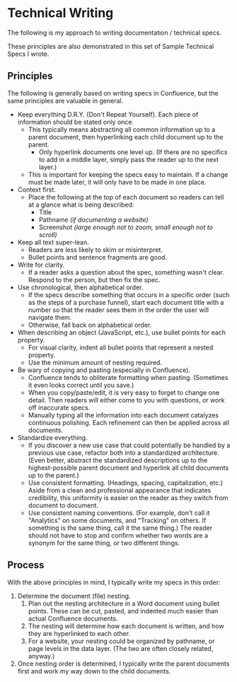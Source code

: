 # Technical Writing

The following is my approach to writing documentation / technical specs.

These principles are also demonstrated in this set of Sample Technical Specs I wrote.

## Principles

The following is generally based on writing specs in Confluence, but the same principles are valuable in general.

- Keep everything D.R.Y. (Don't Repeat Yourself). Each piece of information should be stated only once.
  - This typically means abstracting all common information up to a parent document, then hyperlinking each child document up to the parent.
    - Only hyperlink documents one level up. (If there are no specifics to add in a middle layer, simply pass the reader up to the next layer.)
  - This is important for keeping the specs easy to maintain. If a change must be made later, it will only have to be made in one place.
- Context first.
  - Place the following at the top of each document so readers can tell at a glance what is being described:
    - Title
    - Pathname *(if documenting a website)*
    - Screenshot *(large enough not to zoom, small enough not to scroll)*
- Keep all text super-lean.
  - Readers are less likely to skim or misinterpret.
  - Bullet points and sentence fragments are good.
- Write for clarity.
  - If a reader asks a question about the spec, something wasn't clear. Respond to the person, but then fix the spec.
- Use chronological, then alphabetical order.
  - If the specs describe something that occurs in a specific order (such as the steps of a purchase funnel), start each document title with a number so that the reader sees them in the order the user will navigate them.
  - Otherwise, fall back on alphabetical order.
- When describing an object (JavaScript, etc.), use bullet points for each property.
  - For visual clarity, indent all bullet points that represent a nested property.
  - Use the minimum amount of nesting required.
- Be wary of copying and pasting (especially in Confluence).
  - Confluence tends to obliterate formatting when pasting. (Sometimes it even looks correct until you save.)
  - When you copy/paste/edit, it is very easy to forget to change one detail. Then readers will either come to you with questions, or work off inaccurate specs.
  - Manually typing all the information into each document catalyzes continuous polishing. Each refinement can then be applied across all documents.
- Standardize everything.
  - If you discover a new use case that could potentially be handled by a previous use case, refactor both into a standardized architecture. (Even better, abstract the standardized descriptions up to the highest-possible parent document and hyperlink all child documents up to the parent.)
  - Use consistent formatting. (Headings, spacing, capitalization, etc.) Aside from a clean and professional appearance that indicates credibility, this uniformity is easier on the reader as they switch from document to document.
  - Use consistent naming conventions. (For example, don't call it "Analytics" on some documents, and "Tracking" on others. If something is the same thing, call it the same thing.) The reader should not have to stop and confirm whether two words are a synonym for the same thing, or two different things.

## Process

With the above principles in mind, I typically write my specs in this order:

1. Determine the document (file) nesting.
    1. Plan out the nesting architecture in a Word document using bullet points. These can be cut, pasted, and indented much easier than actual Confluence documents.
    2. The nesting will determine how each document is written, and how they are hyperlinked to each other.
    3. For a website, your nesting could be organized by pathname, or page levels in the data layer. (The two are often closely related, anyway.)
2. Once nesting order is determined, I typically write the parent documents first and work my way down to the child documents.